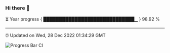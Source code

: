 ### Hi there 👋

⏳ Year progress { █████████████████████████████▁ } 98.92 %

---

⏰ Updated on Wed, 28 Dec 2022 01:34:29 GMT

![Progress Bar CI](https://github.com/ZhaoGui/ZhaoGui/workflows/Progress%20Bar%20CI/badge.svg)
